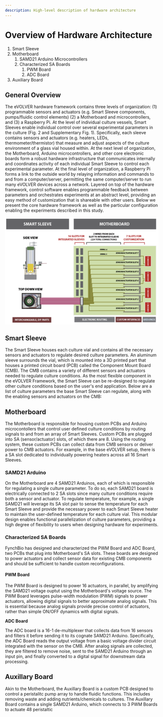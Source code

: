 ```yaml
---
description: High-level description of hardware architecture
---
```


# Overview of Hardware Architecture

1. Smart Sleeve
2. Motherboard
   1. SAMD21 Arduino Microcontrollers
   2. Characterized SA Boards
      1. PWM Board
      2. ADC Board
3. Auxiliary Board

## **General Overview**

The eVOLVER hardware framework contains three levels of organization: (1) programmable sensors and actuators (e.g. Smart Sleeve components, pumps/fluidic control elements) (2) a Motherboard and microcontrollers, and (3) a Raspberry Pi. At the level of individual culture vessels, Smart Sleeves enable individual control over several experimental parameters in the culture (Fig. 2 and Supplementary Fig. 1). Specifically, each sleeve contains sensors and actuators (e.g. heaters, LEDs, thermometer/thermistor) that measure and adjust aspects of the culture environment of a glass vial housed within. At the next level of organization, the Motherboard, Arduino microcontrollers, and other core electronic boards form a robust hardware infrastructure that communicates internally and coordinates activity of each individual Smart Sleeve to control each experimental parameter. At the final level of organization, a Raspberry Pi forms a link to the outside world by relaying information and commands to and from a computer/server, permitting the same computer/server to run many eVOLVER devices across a network. Layered on top of the hardware framework, control software enables programmable feedback between parameters and orchestrates experiments at an abstract level, providing an easy method of customization that is shareable with other users. Below we present the core hardware framework as well as the particular configuration enabling the experiments described in this study.

![This is for the old motherboard / smart sleeve which had 7 slots for customization of sensor/actuator (SA) boards. The current motherboard / smart sleeve combination has 8.](<../.gitbook/assets/image (15).png>)

## **Smart Sleeve**

The Smart Sleeve houses each culture vial and contains all the necessary sensors and actuators to regulate desired culture parameters. An aluminum sleeve surrounds the vial, which is mounted into a 3D printed part that houses a printed circuit board (PCB) called the Component Mount Board (CMB). The CMB contains a variety of different sensors and actuators needed to regulate culture conditions. As the most flexible component in the eVOLVER Framework, the Smart Sleeve can be re-designed to regulate other culture conditions based on the user's end application. Below are a list of culture parameters the base Smart Sleeve can regulate, along with the enabling sensors and actuators on the CMB:

## **Motherboard**

The Motherboard is responsible for housing custom PCBs and Arduino microcontollers that control user defined culture conditions by routing signals to and from an array of Smart Sleeves. Custom PCBs are plugged into SA (sensor/actuator) slots, of which there are 8. Using the routing system, these custom PCBs can collect data from CMB sensors or deliver power to CMB actuators. For example, in the base eVOLVER setup, there is a SA slot dedicated to individually powering heaters across all 16 Smart Sleeves.

### **SAMD21 Arduino**

On the Motherboard are 4 SAMD21 Arduinos, each of which is responsible for regulating a single culture parameter. To do so, each SAMD21 board is electrically connected to 2 SA slots since many culture conditions require both a sensor and actuator. To regulate temperature, for example, a single SAMD21 will leverage its SA slot pair to sense the temperature for each Smart Sleeve and provide the necessary power to each Smart Sleeve heater to maintain the user-defined temperature for each culture vial. This modular design enables functional parallelization of culture parameters, providing a high degree of flexibility to users when designing hardware for experiments.

### **Characterized SA Boards**

FynchBio has designed and characterized the PWM Board and ADC Board, two PCBs that plug into Motherboard's SA slots. These boards are designed to power actuators and collect sensor data for existing CMB components and should be sufficient to handle custom reconfigurations.

#### PWM Board

The PWM Board is designed to power 16 actuators, in parallel, by amplifying the SAMD21 voltage ouptut using the Motherboard's voltage source. The PWM Board leverages pulse-width modulation (PWM) signals to power actuators, allowing digital signals to better approximate analog signals. This is essential because analog signals provide precise control of actuators, rather than simple ON/OFF dynamics with digital signals.&#x20;

**ADC Board**

The ADC board is a 16-1 de-multiplexer that collects data from 16 sensors and filters it before sending it to its cognate SAMD21 Arduino. Specifically, the ADC Board reads the output voltage from a basic voltage divider circuit integrated with the sensor on the CMB. After analog signals are collected, they are filtered to remove noise, sent to the SAMD21 Arduino through an input pin, and finally converted to a digital signal for downstream data processing.

## Auxillary Board

Akin to the Motherboard, the Auxillary Board is a custom PCB designed to control a peristalitc pump array to handle fluidic functions. This includes removing waste and adding nutrients/chemicals to cultures. The Auxillary Board contains a single SAMD21 Arduino, which connects to 3 PWM Boards to actuate 48 peristaltic&#x20;
